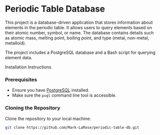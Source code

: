# Periodic Table Database

This project is a database-driven application that stores information about elements in the periodic table. It allows users to query elements based on their atomic number, symbol, or name. The database contains details such as atomic mass, melting point, boiling point, and type (metal, non-metal, metalloid).

The project includes a PostgreSQL database and a Bash script for querying element data.

Installation Instructions

### Prerequisites
- Ensure you have [PostgreSQL](https://www.postgresql.org/download/) installed.
- Make sure the `psql` command line tool is accessible.

### Cloning the Repository
Clone the repository to your local machine:

```bash
git clone https://github.com/Mark-LaRose/periodic-table-db.git